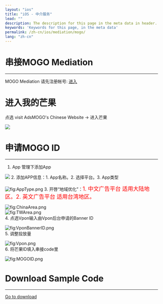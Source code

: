 ```yaml
---
layout: "ios"
title: "iOS - 中介服务"
lead: ""
description: The description for this page in the meta data in header.
keywords: 'Keywords for this page, in the meta data'
permalink: /zh-cn/ios/mediation/mogo/
lang: "zh-cn"
---
```

# 串接MOGO Mediation
---
MOGO Mediation 请先注册帐号: [进入]  

# 进入我的芒果
点选 visit AdsMOGO's Chinese Website -&gt; 进入芒果  

![][0]

# 申请MOGO ID
---
1. App 管理下添加App  

![][1] 2. 添加APP信息：1. App名称。2. 选择平台。3. App类型  

![][2] 3. 开啓“地域优化”：<font size="4" color="red">1. 中文广告平台
适用大陆地区。2. 英文广告平台 适用台湾地区。</font>  

![][3]  
![][4]  
4. 点选Vpon输入由Vpon后台申请的Banner ID  

![][5]  
5. 调整投放量  

![][6]  
6. 将芒果ID填入串接code里  

![][7]

# Download Sample Code
---
[Go to download]


  [进入]: {{site.baseurl}}/assets/img/http://www.adsmogo.com/
  [0]: {{site.baseurl}}/assets/img/MyMOGO.png
  [1]: {{site.baseurl}}/assets/img/AddApp.png  
  [2]: {{site.baseurl}}/assets/img/AppType.png "fig:AppType.png"
  [3]: {{site.baseurl}}/assets/img/ChinaArea.png "fig:ChinaArea.png"
  [4]: {{site.baseurl}}/assets/img/TWArea.png "fig:TWArea.png"
  [5]: {{site.baseurl}}/assets/img/VponBannerID.png "fig:VponBannerID.png"
  [6]: {{site.baseurl}}/assets/img/Vpon.png "fig:Vpon.png"
  [7]: {{site.baseurl}}/assets/img/MOGOID.png "fig:MOGOID.png"
  [Go to download]: {{site.baseurl}}/zh-cn/ios/download/#mogo
